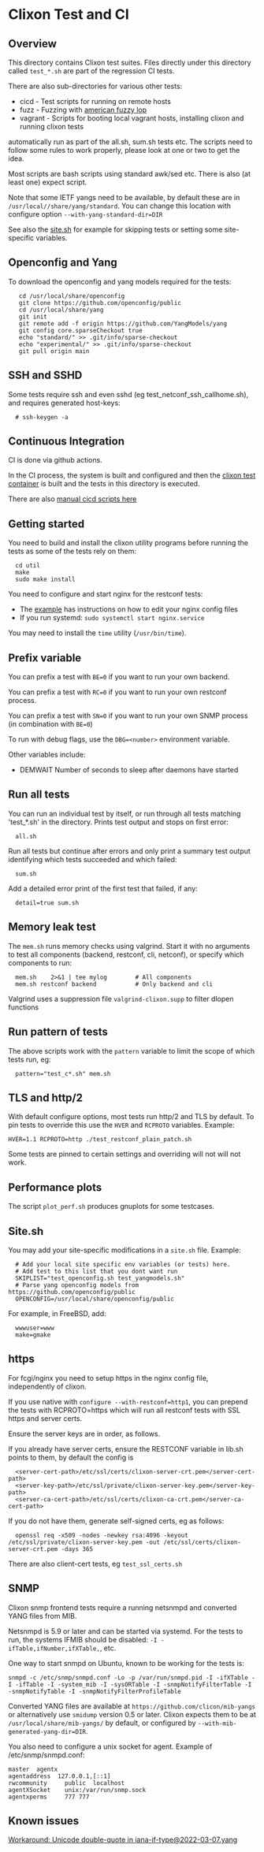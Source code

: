 # Clixon Test and CI

## Overview

This directory contains Clixon test suites. Files directly under this
directory called `test_*.sh` are part of the regression CI tests.

There are also sub-directories for various other tests:
- cicd - Test scripts for running on remote hosts
- fuzz - Fuzzing with [american fuzzy lop](https://github.com/google/AFL/releases)
- vagrant - Scripts for booting local vagrant hosts, installing clixon and running clixon tests

automatically run as part of the all.sh, sum.sh tests etc. The scripts
need to follow some rules to work properly, please look at one or two
to get the idea.

Most scripts are bash scripts using standard awk/sed etc. There is
also (at least one) expect script.

Note that some IETF yangs need to be available, by default these are in `/usr/local//share/yang/standard`. You can change this location with configure option `--with-yang-standard-dir=DIR`

See also the [site.sh](#site-sh) for example for skipping tests or setting some site-specific variables.

## Openconfig and Yang

To download the openconfig and yang models required for the tests:
```
   cd /usr/local/share/openconfig
   git clone https://github.com/openconfig/public
   cd /usr/local/share/yang
   git init
   git remote add -f origin https://github.com/YangModels/yang
   git config core.sparseCheckout true
   echo "standard/" >> .git/info/sparse-checkout
   echo "experimental/" >> .git/info/sparse-checkout
   git pull origin main
```

## SSH and SSHD

Some tests require ssh and even sshd (eg test_netconf_ssh_callhome.sh), and requires generated host-keys:
```
  # ssh-keygen -a
```

## Continuous Integration

CI is done via github actions.

In the CI process, the system is built and configured and then the
[clixon test container](../docker/system) is built and the tests in
this directory is executed.

There are also [manual cicd scripts here](cicd/README.md)

## Getting started

You need to build and install the clixon utility programs before running the tests as some of the tests rely on them:
```
  cd util
  make
  sudo make install
```

You need to configure and start nginx for the restconf tests:
* The [example](../example/main/README.md) has instructions on how to edit your nginx config files
* If you run systemd: `sudo systemctl start nginx.service`

You may need to install the `time` utility (`/usr/bin/time`). 

## Prefix variable

You can prefix a test with `BE=0` if you want to run your own backend.

You can prefix a test with `RC=0` if you want to run your own restconf process.

You can prefix a test with `SN=0` if you want to run your own SNMP process (in combination with `BE=0`)

To run with debug flags, use the `DBG=<number>` environment variable.

Other variables include:
* DEMWAIT Number of seconds to sleep after daemons have started

## Run all tests

You can run an individual test by itself, or run through all tests matching 'test_*.sh' in the directory. Prints test output and stops on first error:
```
  all.sh
```

Run all tests but continue after errors and only print a summary test output identifying which tests succeeded and which failed:
```
  sum.sh
```

Add a detailed error print of the first test that failed, if any:
```
  detail=true sum.sh
```

## Memory leak test
The `mem.sh` runs memory checks using valgrind. Start it with no arguments to test all components (backend, restconf, cli, netconf), or specify which components to run:
```
  mem.sh    2>&1 | tee mylog        # All components
  mem.sh restconf backend           # Only backend and cli
```

Valgrind uses a suppression file `valgrind-clixon.supp` to filter dlopen functions

## Run pattern of tests

The above scripts work with the `pattern` variable to limit the scope of which tests run, eg:
```
  pattern="test_c*.sh" mem.sh
```

## TLS and http/2

With default configure options, most tests run http/2 and TLS by
default. To pin tests to override this use the `HVER` and `RCPROTO` variables. Example:
```
HVER=1.1 RCPROTO=http ./test_restconf_plain_patch.sh
```

Some tests are pinned to certain settings and overriding will not will not work.

## Performance plots

The script `plot_perf.sh` produces gnuplots for some testcases.

## Site.sh
You may add your site-specific modifications in a `site.sh` file. Example:
```
  # Add your local site specific env variables (or tests) here.
  # Add test to this list that you dont want run
  SKIPLIST="test_openconfig.sh test_yangmodels.sh"
  # Parse yang openconfig models from https://github.com/openconfig/public
  OPENCONFIG=/usr/local/share/openconfig/public
```

For example, in FreeBSD, add:
```
  wwwuser=www
  make=gmake
```

## https

For fcgi/nginx you need to setup https in the nginx config file, independently of clixon.

If you use native with `configure --with-restconf=http1`, you can prepend the tests with RCPROTO=https which will run all restconf tests with SSL https and server certs.

Ensure the server keys are in order, as follows.

If you already have server certs, ensure the RESTCONF variable in lib.sh points to them, by default the config is
```
  <server-cert-path>/etc/ssl/certs/clixon-server-crt.pem</server-cert-path>
  <server-key-path>/etc/ssl/private/clixon-server-key.pem</server-key-path>
  <server-ca-cert-path>/etc/ssl/certs/clixon-ca-crt.pem</server-ca-cert-path>
```

If you do not have them, generate self-signed certs, eg as follows:
```
  openssl req -x509 -nodes -newkey rsa:4096 -keyout /etc/ssl/private/clixon-server-key.pem -out /etc/ssl/certs/clixon-server-crt.pem -days 365
```

There are also client-cert tests, eg `test_ssl_certs.sh`

## SNMP

Clixon snmp frontend tests require a running netsnmpd and converted YANG files from MIB.

Netsnmpd is 5.9 or later and can be started via systemd. For the tests
to run, the systems IFMIB should be disabled: `-I -ifTable,ifNumber,ifXTable,`, etc.

One way to start snmpd on Ubuntu, known to be working for the tests is:
```
snmpd -c /etc/snmp/snmpd.conf -Lo -p /var/run/snmpd.pid -I -ifXTable -I -ifTable -I -system_mib -I -sysORTable -I -snmpNotifyFilterTable -I -snmpNotifyTable -I -snmpNotifyFilterProfileTable
```

Converted YANG files are available at `https://github.com/clicon/mib-yangs` or alternatively use `smidump` version 0.5 or later. Clixon expects them to be at `/usr/local/share/mib-yangs/` by default, or configured by `--with-mib-generated-yang-dir=DIR`.

You also need to configure a unix socket for agent. Example of /etc/snmp/snmpd.conf:
```
master  agentx
agentaddress  127.0.0.1,[::1]
rwcommunity     public  localhost
agentXSocket    unix:/var/run/snmp.sock
agentxperms     777 777
```

## Known issues

[Workaround: Unicode double-quote in iana-if-type@2022-03-07.yang](https://github.com/clicon/clixon/issues/315)
